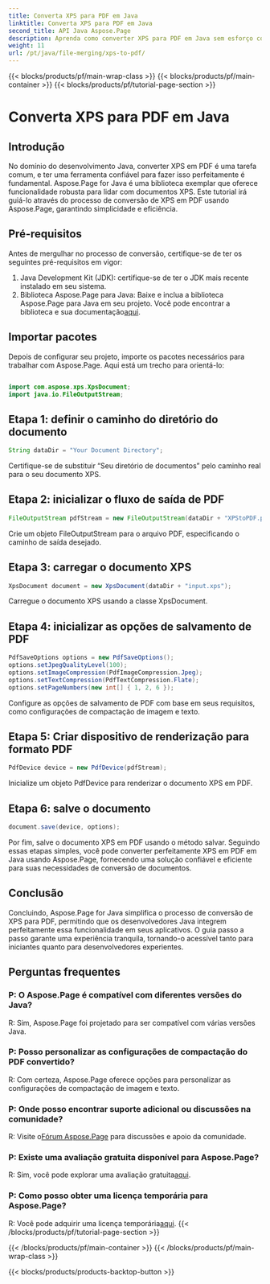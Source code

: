 ```yaml
---
title: Converta XPS para PDF em Java
linktitle: Converta XPS para PDF em Java
second_title: API Java Aspose.Page
description: Aprenda como converter XPS para PDF em Java sem esforço com Aspose.Page. Siga nosso guia passo a passo para uma conversão eficiente de documentos.
weight: 11
url: /pt/java/file-merging/xps-to-pdf/
---
```


{{< blocks/products/pf/main-wrap-class >}}
{{< blocks/products/pf/main-container >}}
{{< blocks/products/pf/tutorial-page-section >}}

# Converta XPS para PDF em Java

## Introdução
No domínio do desenvolvimento Java, converter XPS em PDF é uma tarefa comum, e ter uma ferramenta confiável para fazer isso perfeitamente é fundamental. Aspose.Page for Java é uma biblioteca exemplar que oferece funcionalidade robusta para lidar com documentos XPS. Este tutorial irá guiá-lo através do processo de conversão de XPS em PDF usando Aspose.Page, garantindo simplicidade e eficiência.
## Pré-requisitos
Antes de mergulhar no processo de conversão, certifique-se de ter os seguintes pré-requisitos em vigor:
1. Java Development Kit (JDK): certifique-se de ter o JDK mais recente instalado em seu sistema.
2.  Biblioteca Aspose.Page para Java: Baixe e inclua a biblioteca Aspose.Page para Java em seu projeto. Você pode encontrar a biblioteca e sua documentação[aqui](https://reference.aspose.com/page/java/).
## Importar pacotes
Depois de configurar seu projeto, importe os pacotes necessários para trabalhar com Aspose.Page. Aqui está um trecho para orientá-lo:
```java

import com.aspose.xps.XpsDocument;
import java.io.FileOutputStream;
```
## Etapa 1: definir o caminho do diretório do documento
```java
String dataDir = "Your Document Directory";
```
Certifique-se de substituir “Seu diretório de documentos” pelo caminho real para o seu documento XPS.
## Etapa 2: inicializar o fluxo de saída de PDF
```java
FileOutputStream pdfStream = new FileOutputStream(dataDir + "XPStoPDF.pdf");
```
Crie um objeto FileOutputStream para o arquivo PDF, especificando o caminho de saída desejado.
## Etapa 3: carregar o documento XPS
```java
XpsDocument document = new XpsDocument(dataDir + "input.xps");
```
Carregue o documento XPS usando a classe XpsDocument.
## Etapa 4: inicializar as opções de salvamento de PDF
```java
PdfSaveOptions options = new PdfSaveOptions();
options.setJpegQualityLevel(100);
options.setImageCompression(PdfImageCompression.Jpeg);
options.setTextCompression(PdfTextCompression.Flate);
options.setPageNumbers(new int[] { 1, 2, 6 });
```
Configure as opções de salvamento de PDF com base em seus requisitos, como configurações de compactação de imagem e texto.
## Etapa 5: Criar dispositivo de renderização para formato PDF
```java
PdfDevice device = new PdfDevice(pdfStream);
```
Inicialize um objeto PdfDevice para renderizar o documento XPS em PDF.
## Etapa 6: salve o documento
```java
document.save(device, options);
```
Por fim, salve o documento XPS em PDF usando o método salvar.
Seguindo essas etapas simples, você pode converter perfeitamente XPS em PDF em Java usando Aspose.Page, fornecendo uma solução confiável e eficiente para suas necessidades de conversão de documentos.
## Conclusão
Concluindo, Aspose.Page for Java simplifica o processo de conversão de XPS para PDF, permitindo que os desenvolvedores Java integrem perfeitamente essa funcionalidade em seus aplicativos. O guia passo a passo garante uma experiência tranquila, tornando-o acessível tanto para iniciantes quanto para desenvolvedores experientes.
## Perguntas frequentes
### P: O Aspose.Page é compatível com diferentes versões do Java?
R: Sim, Aspose.Page foi projetado para ser compatível com várias versões Java.
### P: Posso personalizar as configurações de compactação do PDF convertido?
R: Com certeza, Aspose.Page oferece opções para personalizar as configurações de compactação de imagem e texto.
### P: Onde posso encontrar suporte adicional ou discussões na comunidade?
 R: Visite o[Fórum Aspose.Page](https://forum.aspose.com/c/page/39) para discussões e apoio da comunidade.
### P: Existe uma avaliação gratuita disponível para Aspose.Page?
 R: Sim, você pode explorar uma avaliação gratuita[aqui](https://releases.aspose.com/).
### P: Como posso obter uma licença temporária para Aspose.Page?
 R: Você pode adquirir uma licença temporária[aqui](https://purchase.aspose.com/temporary-license/).
{{< /blocks/products/pf/tutorial-page-section >}}

{{< /blocks/products/pf/main-container >}}
{{< /blocks/products/pf/main-wrap-class >}}

{{< blocks/products/products-backtop-button >}}
